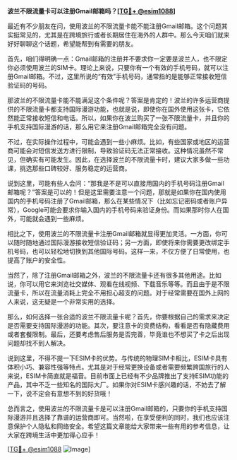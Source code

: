**波兰不限流量卡可以注册Gmail邮箱吗？[[TG💪+ @esim1088](https://t.me/s/esim1088)]**

最近有不少朋友在问，使用波兰的不限流量卡能不能注册Gmail邮箱。这个问题其实挺常见的，尤其是在跨境旅行或者长期居住在海外的人群中。那么今天咱们就来好好聊聊这个话题，希望能帮到有需要的朋友。

首先，咱们得明确一点：Gmail邮箱的注册并不要求你一定要是波兰人，也不限定你必须使用波兰的SIM卡。理论上来说，只要你有一个有效的手机号码，就可以注册Gmail邮箱。不过，这里所说的“有效”手机号码，通常指的是能够正常接收短信验证码的号码。

那波兰的不限流量卡能不能满足这个条件呢？答案是肯定的！波兰的许多运营商提供的不限流量卡都支持国际漫游功能，也就是说，即使你在国外使用这张卡，它依然能正常接收短信和电话。所以，如果你在波兰购买了一张不限流量卡，并且你的手机支持国际漫游的话，那么用它来注册Gmail邮箱完全没有问题。

不过，在实际操作过程中，可能会遇到一些小麻烦。比如，有些国家或地区的运营商可能会对短信发送方进行限制，导致验证码无法正常接收。这种情况虽然不常见，但确实有可能发生。因此，在选择波兰的不限流量卡时，建议大家多做一些功课，挑选那些口碑较好、服务稳定的运营商。

说到这里，可能有些人会问：“那我是不是可以直接用国内的手机号码注册Gmail邮箱呢？”答案是可以的！但是这里需要注意一个问题，那就是如果你在国内使用国内的手机号码注册了Gmail邮箱，那么在某些情况下（比如忘记密码或者账户异常），Google可能会要求你输入国内的手机号码来验证身份。而如果那时你人在国外，可能就会遇到一些麻烦。

相比之下，使用波兰的不限流量卡注册Gmail邮箱就显得更加灵活。一方面，你可以随时随地通过国际漫游接收短信验证码；另一方面，即使将来你需要更改绑定手机号码，也可以轻松地切换到其他国际号码。这样一来，不仅方便了日常使用，也提高了账户的安全性。

当然了，除了注册Gmail邮箱之外，波兰的不限流量卡还有很多其他用途。比如说，你可以用它来浏览社交媒体、观看在线视频、下载音乐等等。而且由于是不限流量卡，所以在流量消耗上完全不用担心超支的问题。对于经常需要在国外上网的人来说，这无疑是一个非常实用的选择。

那么，如何选择一张合适的波兰不限流量卡呢？首先，你要根据自己的需求来决定是否需要支持国际漫游的功能。其次，要注意卡的资费结构，看看是否有隐藏费用或者套餐限制。最后，还要考虑售后服务是否完善，毕竟谁也不想买了卡之后出现问题却找不到人解决。

说到这里，不得不提一下ESIM卡的优势。与传统的物理SIM卡相比，ESIM卡具有体积小巧、兼容性强等特点。尤其是对于经常更换设备或者需要频繁跨国旅行的人来说，ESIM卡简直就是福音。目前市面上已经有不少品牌推出了支持ESIM功能的产品，其中不乏一些知名的国际大厂。如果你对ESIM卡感兴趣的话，不妨去了解一下，说不定会有意想不到的好货哦！

总而言之，使用波兰的不限流量卡是可以注册Gmail邮箱的，只要你的手机支持国际漫游并且选择了靠谱的运营商即可。当然啦，在享受便利的同时，我们也应该注意保护个人隐私和网络安全。希望这篇文章能给大家带来一些有用的参考信息，让大家在跨境生活中更加得心应手！

[[TG💪+ @esim1088](https://t.me/s/esim1088) ![Image](https://i.postimg.cc/4NQfJmqS/Snipaste-2025-05-13-00-14-12.png)]